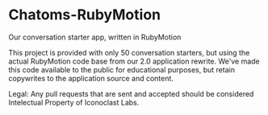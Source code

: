 Chatoms-RubyMotion
==================

Our conversation starter app, written in RubyMotion

This project is provided with only 50 conversation starters, but using the actual RubyMotion code base from our 2.0 application rewrite.  We've made this code available to the public for educational purposes, but retain copywrites to the application source and content.

Legal:
Any pull requests that are sent and accepted should be considered Intelectual Property of Iconoclast Labs.